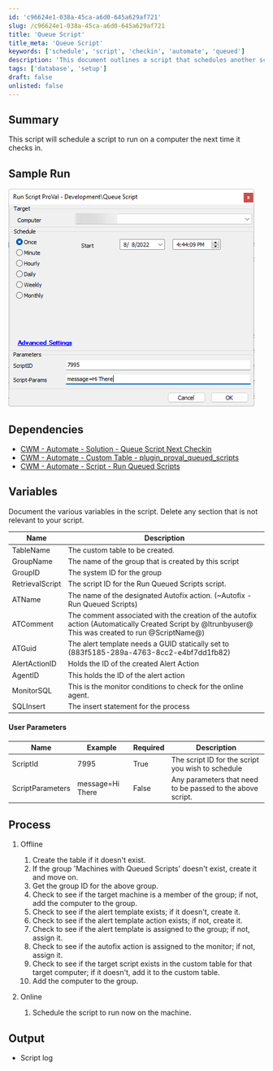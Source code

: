 ```yaml
---
id: 'c96624e1-038a-45ca-a6d0-645a629af721'
slug: /c96624e1-038a-45ca-a6d0-645a629af721
title: 'Queue Script'
title_meta: 'Queue Script'
keywords: ['schedule', 'script', 'checkin', 'automate', 'queued']
description: 'This document outlines a script that schedules another script to run on a computer during its next check-in with the system. It includes details on dependencies, variables, user parameters, and processes involved in setting up the scheduled script.'
tags: ['database', 'setup']
draft: false
unlisted: false
---
```


## Summary

This script will schedule a script to run on a computer the next time it checks in.

## Sample Run

![Sample Run](../../../static/img/docs/c96624e1-038a-45ca-a6d0-645a629af721/image_1.png)

## Dependencies

- [CWM - Automate - Solution - Queue Script Next Checkin](/docs/2910ca09-a0c7-4b44-8ea4-ef6e71304df8)
- [CWM - Automate - Custom Table - plugin_proval_queued_scripts](/docs/a20befa8-ecca-4cf9-9d18-c4140f87aafc)
- [CWM - Automate - Script - Run Queued Scripts](/docs/f60f4501-a2ea-43f0-87ee-99fc8ee15031)

## Variables

Document the various variables in the script. Delete any section that is not relevant to your script.

| Name             | Description                                                                 |
|------------------|-----------------------------------------------------------------------------|
| TableName        | The custom table to be created.                                            |
| GroupName        | The name of the group that is created by this script                       |
| GroupID          | The system ID for the group                                                |
| RetrievalScript   | The script ID for the Run Queued Scripts script.                          |
| ATName           | The name of the designated Autofix action. (~Autofix - Run Queued Scripts)|
| ATComment        | The comment associated with the creation of the autofix action (Automatically Created Script by @ltrunbyuser@ This was created to run @ScriptName@) |
| ATGuid           | The alert template needs a GUID statically set to (883f5185-289a-4763-8cc2-e4bf7dd1fb82) |
| AlertActionID    | Holds the ID of the created Alert Action                                    |
| AgentID          | This holds the ID of the alert action                                       |
| MonitorSQL       | This is the monitor conditions to check for the online agent.              |
| SQLInsert        | The insert statement for the process                                        |

#### User Parameters

| Name               | Example           | Required | Description                                                      |
|--------------------|-------------------|----------|------------------------------------------------------------------|
| ScriptId           | 7995              | True     | The script ID for the script you wish to schedule                |
| ScriptParameters    | message=Hi There  | False    | Any parameters that need to be passed to the above script.       |

## Process

1. Offline
   1. Create the table if it doesn't exist.
   2. If the group 'Machines with Queued Scripts' doesn't exist, create it and move on.
   3. Get the group ID for the above group.
   4. Check to see if the target machine is a member of the group; if not, add the computer to the group.
   5. Check to see if the alert template exists; if it doesn't, create it.
   6. Check to see if the alert template action exists; if not, create it.
   7. Check to see if the alert template is assigned to the group; if not, assign it.
   8. Check to see if the autofix action is assigned to the monitor; if not, assign it.
   9. Check to see if the target script exists in the custom table for that target computer; if it doesn't, add it to the custom table.
   10. Add the computer to the group.

2. Online
   1. Schedule the script to run now on the machine.

## Output

- Script log

